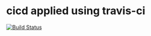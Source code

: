 # cicd applied using travis-ci
[![Build Status](https://travis-ci.com/github/mikrou/blackjackCalculator)](https://travis-ci.com/github/mikrou/blackjackCalculator)

